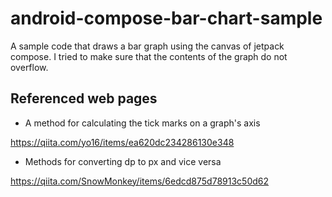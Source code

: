 # android-compose-bar-chart-sample

A sample code that draws a bar graph using the canvas of jetpack compose. I tried to make sure that the contents of the graph do not overflow.

## Referenced web pages

- A method for calculating the tick marks on a graph's axis

https://qiita.com/yo16/items/ea620dc234286130e348

- Methods for converting dp to px and vice versa

https://qiita.com/SnowMonkey/items/6edcd875d78913c50d62
